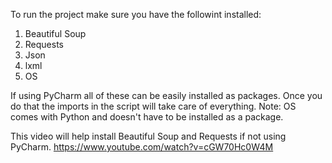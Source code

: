 To run the project make sure you have the followint installed:
1. Beautiful Soup
2. Requests
3. Json
4. lxml
5. OS

If using PyCharm all of these can be easily installed as packages. Once you do that the imports in the script will take care of everything.
Note: OS comes with Python and doesn't have to be installed as a package.


This video will help install Beautiful Soup and Requests if not using PyCharm.
https://www.youtube.com/watch?v=cGW70Hc0W4M
